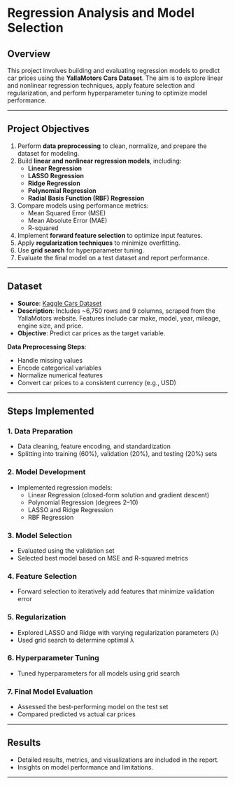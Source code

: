 

# Regression Analysis and Model Selection

## Overview

This project involves building and evaluating regression models to predict car prices using the **YallaMotors Cars Dataset**. The aim is to explore linear and nonlinear regression techniques, apply feature selection and regularization, and perform hyperparameter tuning to optimize model performance.

---

## Project Objectives

1. Perform **data preprocessing** to clean, normalize, and prepare the dataset for modeling.
2. Build **linear and nonlinear regression models**, including:
   - **Linear Regression**
   - **LASSO Regression**
   - **Ridge Regression**
   - **Polynomial Regression**
   - **Radial Basis Function (RBF) Regression**
3. Compare models using performance metrics:
   - Mean Squared Error (MSE)
   - Mean Absolute Error (MAE)
   - R-squared
4. Implement **forward feature selection** to optimize input features.
5. Apply **regularization techniques** to minimize overfitting.
6. Use **grid search** for hyperparameter tuning.
7. Evaluate the final model on a test dataset and report performance.

---

## Dataset

- **Source**: [Kaggle Cars Dataset](https://www.kaggle.com/datasets/ahmedwaelnasef/cars-dataset/data)
- **Description**: Includes ~6,750 rows and 9 columns, scraped from the YallaMotors website. Features include car make, model, year, mileage, engine size, and price.
- **Objective**: Predict car prices as the target variable.

**Data Preprocessing Steps**:
- Handle missing values
- Encode categorical variables
- Normalize numerical features
- Convert car prices to a consistent currency (e.g., USD)

---

## Steps Implemented

### 1. Data Preparation
- Data cleaning, feature encoding, and standardization
- Splitting into training (60%), validation (20%), and testing (20%) sets

### 2. Model Development
- Implemented regression models:
  - Linear Regression (closed-form solution and gradient descent)
  - Polynomial Regression (degrees 2–10)
  - LASSO and Ridge Regression
  - RBF Regression

### 3. Model Selection
- Evaluated using the validation set
- Selected best model based on MSE and R-squared metrics

### 4. Feature Selection
- Forward selection to iteratively add features that minimize validation error

### 5. Regularization
- Explored LASSO and Ridge with varying regularization parameters (λ)
- Used grid search to determine optimal λ

### 6. Hyperparameter Tuning
- Tuned hyperparameters for all models using grid search

### 7. Final Model Evaluation
- Assessed the best-performing model on the test set
- Compared predicted vs actual car prices

---

## Results

- Detailed results, metrics, and visualizations are included in the report.
- Insights on model performance and limitations.

---
